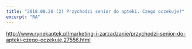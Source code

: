 ```yaml
---
title: "2018.08.20 (2) Przychodzi senior do apteki. Czego oczekuje?"
excerpt: "RA"
---
```

http://www.rynekaptek.pl/marketing-i-zarzadzanie/przychodzi-senior-do-apteki-czego-oczekuje,27556.html
